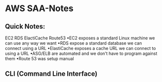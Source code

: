 # AWS SAA-Notes
## Quick Notes:
EC2
RDS
ElactiCache
Route53
  •EC2 exposes a standard Linux machine we can use any way we want
  •RDS expose a standard database we can connect using a URL
  •ElastiCache exposes a cache URL we can connect to using a URL
  •ASG/ELB are automated and we don't have to program against them
  •Route 53 was setup manual

## CLI (Command Line Interface) 
